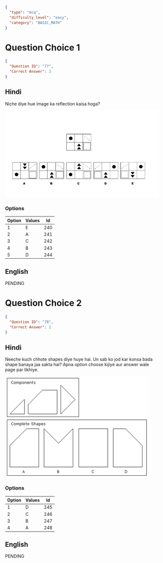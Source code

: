 ```json
{
  "type": "mcq",
  "difficulty_level": "easy",
  "category": "BASIC_MATH"
}
```

# Question Choice 1
```json
{
  "Question ID": "77",
  "Correct Answer": 3
}
```

## Hindi
Niche diye hue image ka reflection kaisa hoga?

![](images/question_13/choice1.png)

### Options
| Option | Values |Id     |
|:-------|:-------|:-----:|
| 1      | E      |240    |
| 2      | A      |241    |
| 3      | C      |242    |
| 4      | B      |243    |
| 5      | D      |244    |

## English
PENDING

# Question Choice 2
```json
{
  "Question ID": "78",
  "Correct Answer": 2
}
```

## Hindi
Neeche kuch chhote shapes diye huye hai. Un sab ko jod kar konsa bada shape banaya jaa sakta hai? Apna option choose kijiye aur answer wale page par likhiye.

![](images/question_13/choice2.gif)

### Options
| Option | Values |Id     |
|:-------|:-------|:-----:|
| 1      | D      |245    |
| 2      | C      |246    |
| 3      | B      |247    |
| 4      | A      |248    |


## English
PENDING
